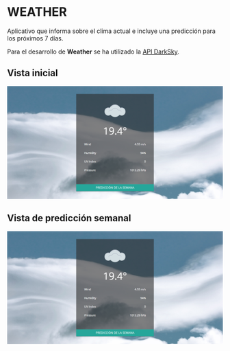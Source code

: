 # WEATHER

Aplicativo que informa sobre el clima actual e incluye una predicción para los próximos 7 días.

Para el desarrollo de **Weather** se ha utilizado la [API DarkSky](https://darksky.net/dev/docs).

## Vista inicial

![](public/assets/docs/vista1.png)

## Vista de predicción semanal

![](public/assets/docs/vista1.png)
